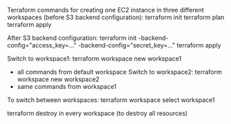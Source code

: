 Terraform commands for creating one EC2 instance in three different workspaces (before S3 backend configuration):
terraform init
terraform plan
terraform apply

After S3 backend configuration:
terraform init -backend-config="access_key=..." -backend-config="secret_key=..."
terraform apply

Switch to workspace1:
terraform workspace new workspace1
+ all commands from default workspace 
Switch to workspace2:
terraform workspace new workspace2
+ same commands from workspace1

To switch between workspaces:
terraform workspace select workspace1

terraform destroy in every workspace (to destroy all resources)




